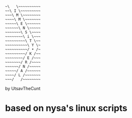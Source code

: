 ```
~\   \~~~~~~~~~~
~~\ I \~~~~~~~~~
~~~\ M \~~~~~~~~
~~~~\ M \~~~~~~~
~~~~~\ E \~~~~~~
~~~~~~\ N \~~~~~
~~~~~~~\ S \~~~~
~~~~~~~~\ i \~~~
~~~~~~~~~\ T \~~
~~~~~~~~~~\ Y \~
~~~~~~~~~~/ • /~
~~~~~~~~~/ K /~~
~~~~~~~~/ E /~~~
~~~~~~~/ R /~~~~
~~~~~~/ N /~~~~~
~~~~~/ A /~~~~~~
~~~~/ L /~~~~~~~
~~~/   /~~~~~~~~
```
by UtsavTheCunt
# based on nysa's linux scripts
